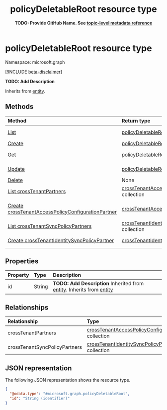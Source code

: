 ﻿---
title: "policyDeletableRoot resource type"
description: "**TODO: Add Description**"
author: "**TODO: Provide GitHub Name. See [topic-level metadata reference](https://eng.ms/docs/products/microsoft-graph-service/microsoft-graph/document-apis/metadata)**"
ms.date: 08/11/2025
ms.localizationpriority: medium
ms.subservice: "**TODO: Add MS subservice. See [topic-level metadata reference](https://eng.ms/docs/products/microsoft-graph-service/microsoft-graph/document-apis/metadata)**"
doc_type: resourcePageType
---

# policyDeletableRoot resource type

Namespace: microsoft.graph

[!INCLUDE [beta-disclaimer](../../includes/beta-disclaimer.md)]

**TODO: Add Description**


Inherits from [entity](../resources/entity.md).


## Methods
|Method|Return type|Description|
|:---|:---|:---|
|[List](../api/policyroot-list-deleteditems.md)|[policyDeletableRoot](../resources/policydeletableroot.md) collection|Get a list of the policyDeletableRoot objects and their properties.|
|[Create](../api/policyroot-post-deleteditems.md)|[policyDeletableRoot](../resources/policydeletableroot.md)|Create a new policyDeletableRoot object.|
|[Get](../api/policydeletableroot-get.md)|[policyDeletableRoot](../resources/policydeletableroot.md)|Read the properties and relationships of [policyDeletableRoot](../resources/policydeletableroot.md) object.|
|[Update](../api/policydeletableroot-update.md)|[policyDeletableRoot](../resources/policydeletableroot.md)|Update the properties of a policyDeletableRoot object.|
|[Delete](../api/policyroot-delete-deleteditems.md)|None|Delete a policyDeletableRoot object.|
|[List crossTenantPartners](../api/policydeletableroot-list-crosstenantpartners.md)|[crossTenantAccessPolicyConfigurationPartner](../resources/crosstenantaccesspolicyconfigurationpartner.md) collection|**TODO: Add a useful description.**|
|[Create crossTenantAccessPolicyConfigurationPartner](../api/policydeletableroot-post-crosstenantpartners.md)|[crossTenantAccessPolicyConfigurationPartner](../resources/crosstenantaccesspolicyconfigurationpartner.md)|Create a new crossTenantAccessPolicyConfigurationPartner object.|
|[List crossTenantSyncPolicyPartners](../api/policydeletableroot-list-crosstenantsyncpolicypartners.md)|[crossTenantIdentitySyncPolicyPartner](../resources/crosstenantidentitysyncpolicypartner.md) collection|**TODO: Add a useful description.**|
|[Create crossTenantIdentitySyncPolicyPartner](../api/policydeletableroot-post-crosstenantsyncpolicypartners.md)|[crossTenantIdentitySyncPolicyPartner](../resources/crosstenantidentitysyncpolicypartner.md)|Create a new crossTenantIdentitySyncPolicyPartner object.|

## Properties
|Property|Type|Description|
|:---|:---|:---|
|id|String|**TODO: Add Description** Inherited from [entity](../resources/entity.md). Inherits from [entity](../resources/entity.md)|

## Relationships
|Relationship|Type|Description|
|:---|:---|:---|
|crossTenantPartners|[crossTenantAccessPolicyConfigurationPartner](../resources/crosstenantaccesspolicyconfigurationpartner.md) collection|**TODO: Add Description**|
|crossTenantSyncPolicyPartners|[crossTenantIdentitySyncPolicyPartner](../resources/crosstenantidentitysyncpolicypartner.md) collection|**TODO: Add Description**|

## JSON representation
The following JSON representation shows the resource type.
<!-- {
  "blockType": "resource",
  "keyProperty": "id",
  "@odata.type": "microsoft.graph.policyDeletableRoot",
  "baseType": "microsoft.graph.entity",
  "openType": false
}
-->
``` json
{
  "@odata.type": "#microsoft.graph.policyDeletableRoot",
  "id": "String (identifier)"
}
```

